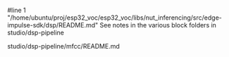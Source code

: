 #line 1 "/home/ubuntu/proj/esp32_voc/esp32_voc/libs/nut_inferencing/src/edge-impulse-sdk/dsp/README.md"
See notes in the various block folders in studio/dsp-pipeline

studio/dsp-pipeline/mfcc/README.md
